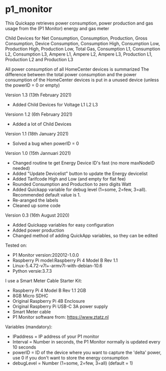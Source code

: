 # p1_monitor

This Quickapp retrieves power consumption, power production and gas usage from the (P1 Monitor) energy and gas meter 

Child Devices for Net Consumption, Consumption, Production, Gross Consumption, Device Consumption, Consumption High, Consumption Low, Production High, Production Low, Total Gas, Consumption L1, Consumption L2, Consumption L3, Ampere L1, Ampere L2, Ampere L3, Production L1, Production L2 and Production L3

All power consumption of all HomeCenter devices is summarized
The difference between the total power consumption and the power consumption of the HomeCenter devices is put in a unused device (unless the powerID = 0 or empty)

Version 1.3 (13th February 2021)
- Added Child Devices for Voltage L1 L2 L3
   
Versionn 1.2 (6th February 2021)
- Added a lot of Child Devices

Version 1.1 (18th January 2021)
- Solved a bug when powerID = 0

Version 1.0 (15th Jannuari 2021)
- Changed routine te get Energy Device ID's fast (no more maxNodeID needed)
- Added "Update Devicelist" button to update the Energy devicelist
- Added Tarifcode High and Low (and empty for flat fee)
- Rounded Consumption and Production to zero digits Watt
- Added Quickapp variable for debug level (1=some, 2=few, 3=all). Recommended default value is 1. 
- Re-aranged the labels
- Cleaned up some code

Version 0.3 (16th August 2020)
- Added Quickapp variables for easy configuration
- Added power production
- Changed method of adding QuickApp variables, so they can be edited

Tested on:
- P1 Monitor version:202012-1.0.0
- Raspberry Pi model:Raspberry Pi 4 Model B Rev 1.1
- Linux-5.4.72-v7l+-armv7l-with-debian-10.6
- Python versie:3.7.3
   
I use a Smart Meter Cable Starter Kit:
- Raspberry Pi 4 Model B Rev 1.1 2GB
- 8GB Micro SDHC
- Original Raspberry Pi 4B Enclosure
- Original Raspberry Pi USB-C 3A power supply
- Smart Meter cable
- P1 Monitor software from: https://www.ztatz.nl

Variables (mandatory): 
- IPaddress = IP address of your P1 monitor
- Interval = Number in seconds, the P1 Monitor normally is updated every 10 seconds
- powerID = ID of the device where you want to capture the 'delta' power, use 0 if you don't want to store the energy consumption
- debugLevel = Number (1=some, 2=few, 3=all) (default = 1)
